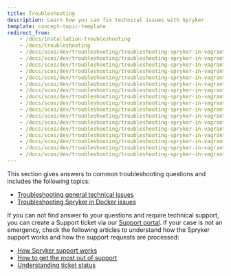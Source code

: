 ```yaml
---
title: Troubleshooting
description: Learn how you can fix technical issues with Spryker
template: concept-topic-template
redirect_from:
    - /docs/installation-troubleshooting
    - /docs/troubleshooting
    - /docs/scos/dev/troubleshooting/troubleshooting-spryker-in-vagrant-issues/troubleshooting-spryker-in-vagrant-installation-issues.html
    - /docs/scos/dev/troubleshooting/troubleshooting-spryker-in-vagrant-issues/frontend-issues/npm-error-during-installation.html
    - /docs/scos/dev/troubleshooting/troubleshooting-spryker-in-vagrant-issues/other-spryker-in-vagrant-issues/vm-stuck-at-configuring-and-enabling-network-interfaces.html
    - /docs/scos/dev/troubleshooting/troubleshooting-spryker-in-vagrant-issues/other-spryker-in-vagrant-issues/failed-to-decode-response-zlib-decode-data-error.html
    - /docs/scos/dev/troubleshooting/troubleshooting-spryker-in-vagrant-issues/other-spryker-in-vagrant-issues/nfs-export-issues.html
    - /docs/scos/dev/troubleshooting/troubleshooting-spryker-in-vagrant-issues/other-spryker-in-vagrant-issues/too-many-open-files-in-dev-vm.html
    - /docs/scos/dev/troubleshooting/troubleshooting-spryker-in-vagrant-issues/other-spryker-in-vagrant-issues/dev-vm-takes-a-lot-of-disk-space-40-gb.html
    - /docs/scos/dev/troubleshooting/troubleshooting-spryker-in-vagrant-issues/other-spryker-in-vagrant-issues/error-on-box-image-download.html
    - /docs/scos/dev/troubleshooting/troubleshooting-spryker-in-vagrant-issues/other-spryker-in-vagrant-issues/nfs-files-crash-my-console-commands.html
    - /docs/scos/dev/troubleshooting/troubleshooting-spryker-in-vagrant-issues/windows-issues/windows-the-host-path-of-the-shared-folder-is-missing.html
    - /docs/scos/dev/troubleshooting/troubleshooting-spryker-in-vagrant-issues/macos-issues/mac-osx-wrong-curl-version-error.html
    - /docs/scos/dev/troubleshooting/troubleshooting-spryker-in-vagrant-issues/macos-issues/mac-osx-installation-fails-or-project-folder-can-not-be-mounted-due-to-sip.html
    - /docs/scos/dev/troubleshooting/troubleshooting-spryker-in-vagrant-issues/macos-issues/mac-osx-iterm2-locale-error.html
    - /docs/scos/dev/troubleshooting/troubleshooting-spryker-in-vagrant-issues/databases-and-services-issues/setup-mysql-workbench-to-avoid-port-clashing-with-the-host-system.html
    - /docs/scos/dev/troubleshooting/troubleshooting-spryker-in-vagrant-issues/databases-and-services-issues/exception-connecting-to-redis.html
    - /docs/scos/dev/troubleshooting/troubleshooting-spryker-in-vagrant-issues/databases-and-services-issues/peer-authentication-failed-for-user-postgres.html
    - /docs/scos/dev/troubleshooting/troubleshooting-spryker-in-vagrant-issues/databases-and-services-issues/my-elasticsearch-dies.html
---
```


This section gives answers to common troubleshooting questions and includes the following topics:

* [Troubleshooting general technical issues](/docs/scos/dev/troubleshooting/troubleshooting-general-technical-issues/troubleshooting-general-technical-issues.html)
* [Troubleshooting Spryker in Docker issues](/docs/scos/dev/troubleshooting/troubleshooting-spryker-in-docker-issues/troubleshooting-spryker-in-docker-issues.html)

If you can not find answer to your questions and require technical support, you can create a Support ticket via our [Support portal](https://spryker.force.com/support/s/). If your case is not an emergency, check the following articles to understand how the Spryker support works and how the support requests are processed:

* [How Spryker support works](/docs/scos/user/intro-to-spryker/support/how-spryker-support-works.html)
* [How to get the most out of support](/docs/scos/user/intro-to-spryker/support/how-to-get-the-most-out-of-spryker-support.html)
* [Understanding ticket status](/docs/scos/user/intro-to-spryker/support/understanding-ticket-status.html)
